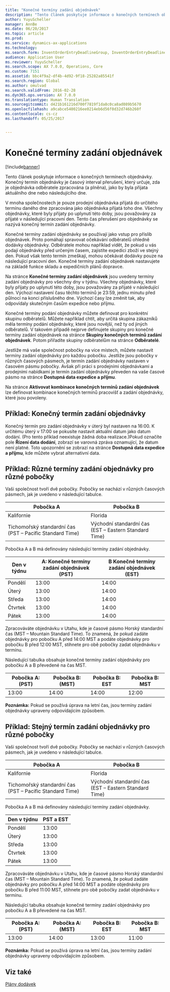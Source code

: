 ```yaml
---
title: "Konečné termíny zadání objednávek"
description: "Tento článek poskytuje informace o konečných termínech objednávky. Konečný termín objednávky je časový interval přerušení, který určuje, zda je objednávka odběratele zpracována (a plněna), jako by byla přijata aktuálního dne nebo následujícího dne."
author: YuyuScheller
manager: AnnBe
ms.date: 06/20/2017
ms.topic: article
ms.prod: 
ms.service: dynamics-ax-applications
ms.technology: 
ms.search.form: InventOrderEntryDeadlineGroup, InventOrderEntryDeadlineParameters, InventOrderEntryDeadlineTable
audience: Application User
ms.reviewer: YuyuScheller
ms.search.scope: AX 7.0.0, Operations, Core
ms.custom: 7151
ms.assetid: bbc4f9a2-df4b-4d92-9f18-25282a85541f
ms.search.region: Global
ms.author: omulvad
ms.search.validFrom: 2016-02-28
ms.dyn365.ops.version: AX 7.0.0
ms.translationtype: Human Translation
ms.sourcegitcommit: d421b161216d700f7819f1da8c0ca8ad089b5670
ms.openlocfilehash: a9cabce5400216ee0214eb6d56f0d32d746b260f
ms.contentlocale: cs-cz
ms.lasthandoff: 05/25/2017


---
```


# <a name="order-entry-deadlines"></a>Konečné termíny zadání objednávek

[!include[banner](../includes/banner.md)]


Tento článek poskytuje informace o konečných termínech objednávky. Konečný termín objednávky je časový interval přerušení, který určuje, zda je objednávka odběratele zpracována (a plněna), jako by byla přijata aktuálního dne nebo následujícího dne.

V mnoha společnostech je pouze prodejní objednávka přijatá do určitého termínu daného dne zpracována jako objednávka přijatá toho dne. Všechny objednávky, které byly přijaty po uplynutí této doby, jsou považovány za přijaté v následující pracovní den. Tento čas přerušení pro objednávky se nazývá konečný termín zadání objednávky.  

Konečné termíny zadání objednávky se používají jako vstup pro příslib objednávek. Proto pomáhají spravovat očekávání odběratelů ohledně dodávky objednávky. Odběratele mohou například vidět, že pokud u vás podají objednávky před určeným časem, zajistíte expedici zboží ve stejný den. Pokud však tento termín zmeškají, mohou očekávat dodávky pouze na následující pracovní den. Konečné termíny zadání objednávek nastavujete na základě funkce skladu a expedičních plánů dopravce.  

Na stránce **Konečné termíny zadání objednávek** jsou uvedeny termíny zadání objednávky pro všechny dny v týdnu. Všechny objednávky, které byly přijaty po uplynutí této doby, jsou považovány za přijaté v následující den. Výchozí nastavení času těchto termínů je 23:59, jednu minutu před půlnocí na konci příslušného dne. Výchozí časy lze změnit tak, aby odpovídaly skutečným časům expedice nebo příjmu.  

Konečné termíny podání objednávky můžete definovat pro konkrétní skupinu odběratelů. Můžete například chtít, aby určitá skupina zákazníků měla termíny podání objednávky, které jsou novější, než ty od jiných odběratelů. V takovém případě nejprve definujete skupiny pro konečné termíny zadání objednávek na stránce **Skupiny konečných termínů zadání objednávek**. Potom přiřadíte skupiny odběratelům na stránce **Odběratelé**.  

Jestliže má vaše společnost pobočky na více místech, můžete nastavit termíny zadání objednávky pro každou pobočku. Jestliže jsou pobočky v různých časových pásmech, je termín zadání objednávky nastaven v časovém pásmu pobočky. Avšak při práci s prodejními objednávkami a prodejními nabídkami je termín zadání objednávky převeden na vaše časové pásmo na stránce **Dostupná data expedice a příjmu**.  

Na stránce **Aktivovat kombinace konečných termínů zadání objednávek** lze definovat kombinace konečných termínů pracovišť a zadání objednávky, které jsou povoleny.

## <a name="example-order-entry-deadline"></a>Příklad: Konečný termín zadání objednávky
Konečný termín pro zadání objednávky v úterý byl nastaven na 16:00. K určitému úterý v 17:00 se pokusíte nastavit aktuální datum jako datum dodání. (Pro tento příklad neexistuje žádná doba realizace.)Pokud označíte pole **Řízení data dodání**, zobrazí se varovná zpráva oznamující, že datum není platné. Toto upozornění se zobrazí na stránce **Dostupná data expedice a příjmu**, kde můžete vybrat alternativní data.

## <a name="example-different-order-entry-deadlines-per-site"></a>Příklad: Různé termíny zadání objednávky pro různé pobočky
Vaši společnost tvoří dvě pobočky. Pobočky se nachází v různých časových pásmech, jak je uvedeno v následující tabulce.

| Pobočka A                      | Pobočka B                      |
|-----------------------------|-----------------------------|
| Kalifornie                  | Florida                     |
| Tichomořský standardní čas (PST – Pacific Standard Time) | Východní standardní čas (EST – Eastern Standard Time) |

Pobočka A a B má definovány následující termíny zadání objednávky.

| Den v týdnu             | A: Konečné termíny zadání objednávek (PST) | B Konečné termíny zadání objednávek (EST) |
|-----------------------------|--------------------------------|--------------------------------|
| Pondělí                      | 13:00                          | 14:00                          |
| Úterý                     | 13:00                          | 14:00                          |
| Středa                   | 13:00                          | 14:00                          |
| Čtvrtek                    | 13:00                          | 14:00                          |
| Pátek                      | 13:00                          | 14:00                          |

Zpracováváte objednávku v Utahu, kde je časové pásmo Horský standardní čas (MST – Mountain Standard Time). To znamená, že pokud zadáte objednávky pro pobočku A před 14:00 MST a podáte objednávky pro pobočku B před 12:00 MST, stihnete pro obě pobočky zadat objednávku v termínu.  

Následující tabulka obsahuje konečné termíny zadání objednávky pro pobočku A a B převedené na čas MST.

| Pobočka A: (PST)         | Pobočka B: (MST)        | Pobočka B: EST           | Pobočka B: MST        |
|---------------------|--------------------|-----------------------|--------------------|
| 13:00               | 14:00              | 14:00                 | 12:00              |

**Poznámka:** Pokud se používá úprava na letní čas, jsou termíny zadání objednávky upraveny odpovídajícím způsobem.

## <a name="example-same-order-entry-deadline-per-site"></a>Příklad: Stejný termín zadání objednávky pro různé pobočky
Vaši společnost tvoří dvě pobočky. Pobočky se nachází v různých časových pásmech, jak je uvedeno v následující tabulce.

| Pobočka A                      | Pobočka B                      |
|-----------------------------|-----------------------------|
| Kalifornie                  | Florida                     |
| Tichomořský standardní čas (PST – Pacific Standard Time) | Východní standardní čas (EST – Eastern Standard Time) |

Pobočka A a B má definovány následující termíny zadání objednávky.

| Den v týdnu | PST a EST |
|-----------------|-------------|
| Pondělí          | 13:00       |
| Úterý         | 13:00       |
| Středa       | 13:00       |
| Čtvrtek        | 13:00       |
| Pátek          | 13:00       |

Zpracováváte objednávku v Utahu, kde je časové pásmo Horský standardní čas (MST – Mountain Standard Time). To znamená, že pokud zadáte objednávky pro pobočku A před 14:00 MST a podáte objednávky pro pobočku B před 11:00 MST, stihnete pro obě pobočky zadat objednávku v termínu. 

Následující tabulka obsahuje konečné termíny zadání objednávky pro pobočku A a B převedené na čas MST.

| Pobočka A: (PST)         | Pobočka A: (MST)        | Pobočka B: EST           | Pobočka B: MST        |
|---------------------|--------------------|-----------------------|--------------------|
| 13:00               | 14:00              | 13:00                 | 11:00              |

**Poznámka:** Pokud se používá úprava na letní čas, jsou termíny zadání objednávky upraveny odpovídajícím způsobem.

<a name="see-also"></a>Viz také
--------

[Plány dodávek](delivery-schedules.md)





